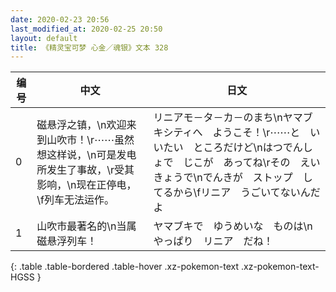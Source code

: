 ```yaml
---
date: 2020-02-23 20:56
last_modified_at: 2020-02-25 20:50
layout: default
title: 《精灵宝可梦 心金／魂银》文本 328
---
```

| 编号 | 中文 | 日文 |
| ---- | ---- | ---- |
| 0 | 磁悬浮之镇，\n欢迎来到山吹市！\r⋯⋯虽然想这样说，\n可是发电所发生了事故，\r受其影响，\n现在正停电，\f列车无法运作。 | リニアモ－タ－カ－のまち\nヤマブキシティへ　ようこそ！\r⋯⋯と　いいたい　ところだけど\nはつでんしょで　じこが　あってね\rその　えいきょうで\nでんきが　ストップ　してるから\fリニア　うごいてないんだよ |
| 1 | 山吹市最著名的\n当属磁悬浮列车！ | ヤマブキで　ゆうめいな　ものは\nやっぱり　リニア　だね！ |
{: .table .table-bordered .table-hover .xz-pokemon-text .xz-pokemon-text-HGSS }